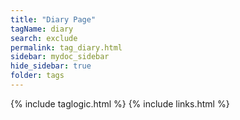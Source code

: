 ```yaml
---
title: "Diary Page"
tagName: diary
search: exclude
permalink: tag_diary.html
sidebar: mydoc_sidebar
hide_sidebar: true
folder: tags
---
```

{% include taglogic.html %}
{% include links.html %}
